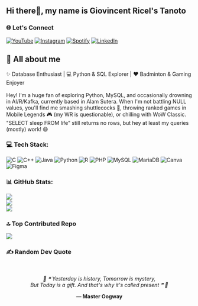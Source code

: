 ## Hi there👋, my name is Giovincent Ricel's Tanoto
### 🌐 Let's Connect
[![YouTube](https://img.shields.io/badge/YouTube-FF0000?style=for-the-badge&logo=youtube&logoColor=white)](https://youtube.com/@giovincentricelstanoto7893?si=-OlcLYO8ws8O7R98)
[![Instagram](https://img.shields.io/badge/Instagram-E4405F?style=for-the-badge&logo=instagram&logoColor=white)](https://www.instagram.com/giovincentricels?igsh=MTh0cWhhbm1tdm15OQ%3D%3D&utm_source=qr)
[![Spotify](https://img.shields.io/badge/Spotify-1ED760?style=for-the-badge&logo=spotify&logoColor=white)](https://open.spotify.com/user/mtgcr3uv7945t5bof25cuw0ks?si=41dc80830ac74ec6)
[![LinkedIn](https://img.shields.io/badge/LinkedIn-0077B5?style=for-the-badge&logo=linkedin&logoColor=white)](https://www.linkedin.com/in/giovincentricels)

## 📸 All about me
✨ Database Enthusiast | 💻 Python & SQL Explorer | ❤️ Badminton & Gaming Enjoyer<br><br>
Hey! I'm a huge fan of exploring Python, MySQL, and occasionally drowning in AI/R/Kafka, currently based in Alam Sutera. When I'm not battling NULL values, you'll find me smashing shuttlecocks 🏸, throwing ranked games in Mobile Legends 🎮 (my WR is questionable), or chilling with WoW Classic. "SELECT sleep FROM life" still returns no rows, but hey at least my queries (mostly) work! 😄

### 💻 Tech Stack:
![C](https://img.shields.io/badge/c-%2300599C.svg?style=for-the-badge&logo=c&logoColor=white) ![C++](https://img.shields.io/badge/c++-%2300599C.svg?style=for-the-badge&logo=c%2B%2B&logoColor=white) ![Java](https://img.shields.io/badge/java-%23ED8B00.svg?style=for-the-badge&logo=openjdk&logoColor=white) ![Python](https://img.shields.io/badge/python-3670A0?style=for-the-badge&logo=python&logoColor=ffdd54) ![R](https://img.shields.io/badge/r-%23276DC3.svg?style=for-the-badge&logo=r&logoColor=white) ![PHP](https://img.shields.io/badge/php-%23777BB4.svg?style=for-the-badge&logo=php&logoColor=white) ![MySQL](https://img.shields.io/badge/mysql-4479A1.svg?style=for-the-badge&logo=mysql&logoColor=white) ![MariaDB](https://img.shields.io/badge/MariaDB-003545?style=for-the-badge&logo=mariadb&logoColor=white) ![Canva](https://img.shields.io/badge/Canva-%2300C4CC.svg?style=for-the-badge&logo=Canva&logoColor=white) ![Figma](https://img.shields.io/badge/figma-%23F24E1E.svg?style=for-the-badge&logo=figma&logoColor=white)

### 📊 GitHub Stats:
![](https://github-readme-stats.vercel.app/api?username=giovincentricels&theme=dark&hide_border=false&include_all_commits=true&count_private=true)<br/>
![](https://nirzak-streak-stats.vercel.app/?user=giovincentricels&theme=dark&hide_border=false)<br/>
![](https://github-readme-stats.vercel.app/api/top-langs/?username=giovincentricels&theme=dark&hide_border=false&include_all_commits=true&count_private=false&layout=compact)

### 🔝 Top Contributed Repo
![](https://github-contributor-stats.vercel.app/api?username=giovincentricels&limit=5&theme=dark&combine_all_yearly_contributions=true)

### ✍️ Random Dev Quote
<!--  -->
<div align="center">
  <br>
  <p><i>🐢 ❝ Yesterday is history, Tomorrow is mystery, <br> But Today is a gift. And that's why it's called present ❞ 🐢</i></p>
  <p><b>— Master Oogway</b></p>
  <br>
</div>
<!--  -->
